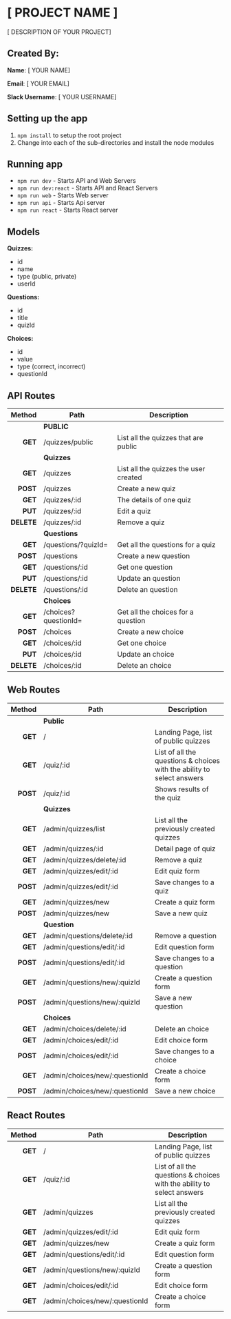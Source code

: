# [ PROJECT NAME ]

[ DESCRIPTION OF YOUR PROJECT]

## Created By:

**Name**: [ YOUR NAME]

**Email**: [ YOUR EMAIL]

**Slack Username**: [ YOUR USERNAME]

## Setting up the app

1. `npm install` to setup the root project
1. Change into each of the sub-directories and install the node modules

## Running app

- `npm run dev` - Starts API and Web Servers
- `npm run dev:react` - Starts API and React Servers
- `npm run web` - Starts Web server
- `npm run api` - Starts Api server
- `npm run react` - Starts React server

## Models

**Quizzes:**

- id
- name
- type (public, private)
- userId

**Questions:**
- id
- title
- quizId

**Choices:**
- id
- value
- type (correct, incorrect)
- questionId

## API Routes

|     Method | Path                       | Description                           |
| ---------: | -------------------------- | ------------------------------------- |
|            | **PUBLIC**                 |                                       |
|    **GET** | /quizzes/public            | List all the quizzes that are public  |
|            | **Quizzes**                |                                       |
|    **GET** | /quizzes                   | List all the quizzes the user created |
|   **POST** | /quizzes                   | Create a new quiz                     |
|    **GET** | /quizzes/:id               | The details of one quiz               |
|    **PUT** | /quizzes/:id               | Edit a quiz                           |
| **DELETE** | /quizzes/:id               | Remove a quiz                         |
|            | **Questions**              |                                       |
|    **GET** | /questions/?quizId=        | Get all the questions for a quiz      |
|   **POST** | /questions                 | Create a new question                 |
|    **GET** | /questions/:id             | Get one question                      |
|    **PUT** | /questions/:id             | Update an question                    |
| **DELETE** | /questions/:id             | Delete an question                    |
|            | **Choices**                |                                       |
|    **GET** | /choices?questionId=       | Get all the choices for a question    |
|   **POST** | /choices                   | Create a new choice                   |
|    **GET** | /choices/:id               | Get one choice                        |
|    **PUT** | /choices/:id               | Update an choice                      |
| **DELETE** | /choices/:id               | Delete an choice                      |

## Web Routes

|   Method | Path                           | Description                                                            |
| -------: | ------------------------------ | ---------------------------------------------------------------------- |
|          | **Public**                     |                                                                        |
|  **GET** | /                              | Landing Page, list of public quizzes                                   |
|  **GET** | /quiz/:id                      | List of all the questions & choices with the ability to select answers |
| **POST** | /quiz/:id                      | Shows results of the quiz                                              |
|          | **Quizzes**                    |                                                                        |
|  **GET** | /admin/quizzes/list            | List all the previously created quizzes                                |
|  **GET** | /admin/quizzes/:id             | Detail page of quiz                                                    |
|  **GET** | /admin/quizzes/delete/:id      | Remove a quiz                                                          |
|  **GET** | /admin/quizzes/edit/:id        | Edit quiz form                                                         |
| **POST** | /admin/quizzes/edit/:id        | Save changes to a quiz                                                 |
|  **GET** | /admin/quizzes/new             | Create a quiz form                                                     |
| **POST** | /admin/quizzes/new             | Save a new quiz                                                        |
|          | **Question**                   |                                                                        |
|  **GET** | /admin/questions/delete/:id    | Remove a question                                                      |
|  **GET** | /admin/questions/edit/:id      | Edit question form                                                     |
| **POST** | /admin/questions/edit/:id      | Save changes to a question                                             |
|  **GET** | /admin/questions/new/:quizId   | Create a question form                                                 |
| **POST** | /admin/questions/new/:quizId   | Save a new question                                                    |
|          | **Choices**                    |                                                                        |
|  **GET** | /admin/choices/delete/:id      | Delete an choice                                                       |
|  **GET** | /admin/choices/edit/:id        | Edit choice form                                                       |
| **POST** | /admin/choices/edit/:id        | Save changes to a choice                                               |
|  **GET** | /admin/choices/new/:questionId | Create a choice form                                                   |
| **POST** | /admin/choices/new/:questionId | Save a new choice                                                      |

## React Routes

|  Method | Path                           | Description                                                            |
| ------: | ------------------------------ | ---------------------------------------------------------------------- |
| **GET** | /                              | Landing Page, list of public quizzes                                   |
| **GET** | /quiz/:id                      | List of all the questions & choices with the ability to select answers |
| **GET** | /admin/quizzes                 | List all the previously created quizzes                                |
| **GET** | /admin/quizzes/edit/:id        | Edit quiz form                                                         |
| **GET** | /admin/quizzes/new             | Create a quiz form                                                     |
| **GET** | /admin/questions/edit/:id      | Edit question form                                                     |
| **GET** | /admin/questions/new/:quizId   | Create a question form                                                 |
| **GET** | /admin/choices/edit/:id        | Edit choice form                                                       |
| **GET** | /admin/choices/new/:questionId | Create a choice form                                                   |

